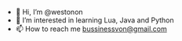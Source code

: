- 👋 Hi, I’m @westonon
- 👀 I’m interested in learning Lua, Java and Python 
- 📫 How to reach me bussinessvon@gmail.com

